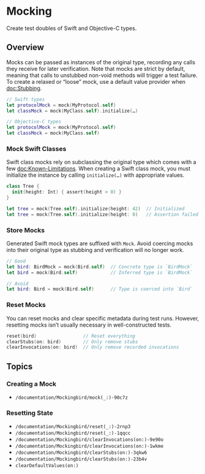 # Mocking

Create test doubles of Swift and Objective-C types.

## Overview

Mocks can be passed as instances of the original type, recording any calls they receive for later verification. Note that mocks are strict by default, meaning that calls to unstubbed non-void methods will trigger a test failure. To create a relaxed or “loose” mock, use a default value provider when <doc:Stubbing>.

```swift
// Swift types
let protocolMock = mock(MyProtocol.self)
let classMock = mock(MyClass.self).initialize(…)

// Objective-C types
let protocolMock = mock(MyProtocol.self)
let classMock = mock(MyClass.self)
```

### Mock Swift Classes

Swift class mocks rely on subclassing the original type which comes with a few <doc:Known-Limitations>. When creating a Swift class mock, you must initialize the instance by calling `initialize(…)` with appropriate values.

```swift
class Tree {
  init(height: Int) { assert(height > 0) }
}

let tree = mock(Tree.self).initialize(height: 42)  // Initialized
let tree = mock(Tree.self).initialize(height: 0)   // Assertion failed (height ≤ 0)
```

### Store Mocks

Generated Swift mock types are suffixed with `Mock`. Avoid coercing mocks into their original type as stubbing and verification will no longer work.

```swift
// Good
let bird: BirdMock = mock(Bird.self)  // Concrete type is `BirdMock`
let bird = mock(Bird.self)            // Inferred type is `BirdMock`

// Avoid
let bird: Bird = mock(Bird.self)      // Type is coerced into `Bird`
```

### Reset Mocks

You can reset mocks and clear specific metadata during test runs. However, resetting mocks isn’t usually necessary in well-constructed tests.

```swift
reset(bird)                 // Reset everything
clearStubs(on: bird)        // Only remove stubs
clearInvocations(on: bird)  // Only remove recorded invocations
```

## Topics

### Creating a Mock

- ``/documentation/Mockingbird/mock(_:)-90c7z``

### Resetting State

- ``/documentation/Mockingbird/reset(_:)-2rnp3``
- ``/documentation/Mockingbird/reset(_:)-1qqcc``
- ``/documentation/Mockingbird/clearInvocations(on:)-9e90o``
- ``/documentation/Mockingbird/clearInvocations(on:)-1wkme``
- ``/documentation/Mockingbird/clearStubs(on:)-3qkw6``
- ``/documentation/Mockingbird/clearStubs(on:)-23b4v``
- ``clearDefaultValues(on:)``
